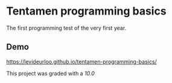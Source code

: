 # Tentamen programming basics
The first programming test of the very first year.
## Demo
https://levideurloo.github.io/tentamen-programming-basics/


This project was graded with a *10.0*
